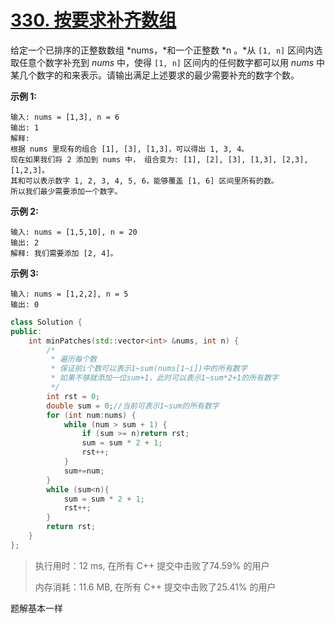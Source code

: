# [330. 按要求补齐数组](https://leetcode-cn.com/problems/patching-array/)

给定一个已排序的正整数数组 *nums，*和一个正整数 *n 。*从 `[1, n]` 区间内选取任意个数字补充到 *nums* 中，使得 `[1, n]` 区间内的任何数字都可以用 *nums* 中某几个数字的和来表示。请输出满足上述要求的最少需要补充的数字个数。

**示例 1:**

```
输入: nums = [1,3], n = 6
输出: 1 
解释:
根据 nums 里现有的组合 [1], [3], [1,3]，可以得出 1, 3, 4。
现在如果我们将 2 添加到 nums 中， 组合变为: [1], [2], [3], [1,3], [2,3], [1,2,3]。
其和可以表示数字 1, 2, 3, 4, 5, 6，能够覆盖 [1, 6] 区间里所有的数。
所以我们最少需要添加一个数字。
```

**示例 2:**

```
输入: nums = [1,5,10], n = 20
输出: 2
解释: 我们需要添加 [2, 4]。
```

**示例 3:**

```
输入: nums = [1,2,2], n = 5
输出: 0
```

```c++
class Solution {
public:
    int minPatches(std::vector<int> &nums, int n) {
        /*
         * 遍历每个数
         * 保证前i个数可以表示1~sum(nums[1~i])中的所有数字
         * 如果不够就添加一位sum+1，此时可以表示1~sum*2+1的所有数字
         */
        int rst = 0;
        double sum = 0;//当前可表示1~sum的所有数字
        for (int num:nums) {
            while (num > sum + 1) {
                if (sum >= n)return rst;
                sum = sum * 2 + 1;
                rst++;
            }
            sum+=num;
        }
        while (sum<n){
            sum = sum * 2 + 1;
            rst++;
        }
        return rst;
    }
};
```

> 执行用时：12 ms, 在所有 C++ 提交中击败了74.59% 的用户
>
> 内存消耗：11.6 MB, 在所有 C++ 提交中击败了25.41% 的用户

题解基本一样
